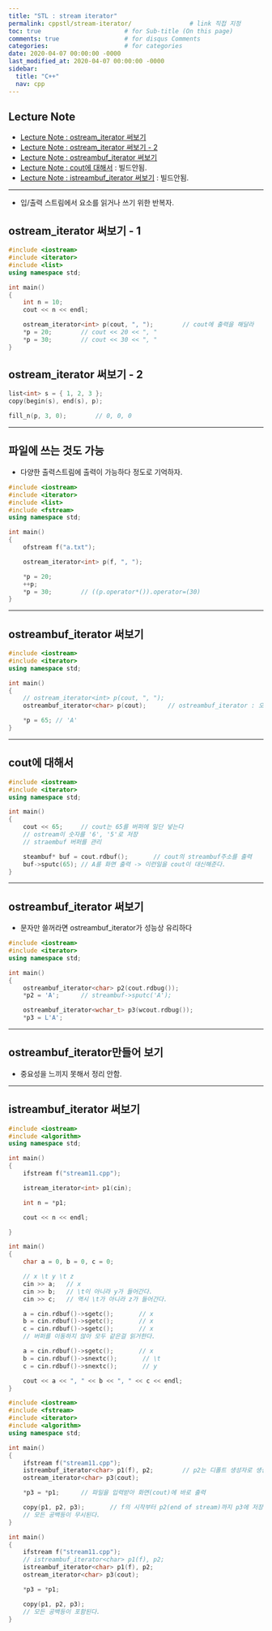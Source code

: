 ```yaml
---
title: "STL : stream iterator"
permalink: cppstl/stream-iterator/                # link 직접 지정
toc: true                       # for Sub-title (On this page)
comments: true                  # for disqus Comments
categories:                     # for categories
date: 2020-04-07 00:00:00 -0000
last_modified_at: 2020-04-07 00:00:00 -0000
sidebar:
  title: "C++"
  nav: cpp
---
```


## Lecture Note

* [Lecture Note : ostream_iterator 써보기](https://ideone.com/v3L2rg)
* [Lecture Note : ostream_iterator 써보기 - 2](https://ideone.com/LLkexp)
* [Lecture Note : ostreambuf_iterator 써보기](https://ideone.com/LN7loU)
* [Lecture Note : cout에 대해서](https://ideone.com/rQ17e8) : 빌드안됨.
* [Lecture Note : istreambuf_iterator 써보기](https://ideone.com/TKkB9W) : 빌드안됨.

---

* 입/출력 스트림에서 요소를 읽거나 쓰기 위한 반복자.

## ostream_iterator 써보기 - 1

```cpp
#include <iostream>
#include <iterator>
#include <list>
using namespace std;

int main()
{
    int n = 10;
    cout << n << endl;

    ostream_iterator<int> p(cout, ", ");        // cout에 출력을 해달라
    *p = 20;        // cout << 20 << ", "
    *p = 30;        // cout << 30 << ", "
}
```

## ostream_iterator 써보기 - 2

```cpp
list<int> s = { 1, 2, 3 };
copy(begin(s), end(s), p);

fill_n(p, 3, 0);        // 0, 0, 0
```

---

## 파일에 쓰는 것도 가능

* 다양한 출력스트림에 출력이 가능하다 정도로 기억하자.

```cpp
#include <iostream>
#include <iterator>
#include <list>
#include <fstream>
using namespace std;

int main()
{
    ofstream f("a.txt");

    ostream_iterator<int> p(f, ", ");

    *p = 20;
    ++p;
    *p = 30;        // ((p.operator*()).operator=(30)
}
```

---

## ostreambuf_iterator 써보기

```cpp
#include <iostream>
#include <iterator>
using namespace std;

int main()
{
    // ostream_iterator<int> p(cout, ", ");
    ostreambuf_iterator<char> p(cout);      // ostreambuf_iterator : 오직 캐릭터만 출력(wchar_t:유니코드)

    *p = 65; // 'A'
}
```

---

## cout에 대해서

```cpp
#include <iostream>
#include <iterator>
using namespace std;

int main()
{
    cout << 65;     // cout는 65를 버퍼에 일단 넣는다
    // ostream이 숫자를 '6', '5'로 저장
    // straembuf 버퍼를 관리

    steambuf* buf = cout.rdbuf();       // cout의 streambuf주소를 출력
    buf->sputc(65); // A를 화면 출력 -> 이런일을 cout이 대신해준다.
}
```

---

## ostreambuf_iterator 써보기

* 문자만 쓸꺼라면 ostreambuf_iterator가 성능상 유리하다

```cpp
#include <iostream>
#include <iterator>
using namespace std;

int main()
{
    ostreambuf_iterator<char> p2(cout.rdbug());
    *p2 = 'A';      // streambuf->sputc('A');

    ostreambuf_iterator<wchar_t> p3(wcout.rdbug());
    *p3 = L'A';
```

---

## ostreambuf_iterator만들어 보기

* 중요성을 느끼지 못해서 정리 안함.

---

## istreambuf_iterator 써보기

```cpp
#include <iostream>
#include <algorithm>
using namespace std;

int main()
{
    ifstream f("stream11.cpp");

    istream_iterator<int> p1(cin);

    int n = *p1;

    cout << n << endl;

}
```

```cpp
int main()
{
    char a = 0, b = 0, c = 0;

    // x \t y \t z
    cin >> a;   // x
    cin >> b;   // \t이 아니라 y가 들어간다.
    cin >> c;   // 역시 \t가 아니라 z가 들어간다.

    a = cin.rdbuf()->sgetc();       // x
    b = cin.rdbuf()->sgetc();       // x
    c = cin.rdbuf()->sgetc();       // x
    // 버퍼를 이동하지 않아 모두 같은걸 읽거한다.

    a = cin.rdbuf()->sgetc();       // x
    b = cin.rdbuf()->snextc();       // \t
    c = cin.rdbuf()->snextc();       // y

    cout << a << ", " << b << ", " << c << endl;
}
```


```cpp
#include <iostream>
#include <fstream>
#include <iterator>
#include <algorithm>
using namespace std;

int main()
{
    ifstream f("stream11.cpp");
    istreambuf_iterator<char> p1(f), p2;        // p2는 디폴트 생성자로 생성이 되고 디폴트는 end of stream이다.
    ostream_iterator<char> p3(cout);

    *p3 = *p1;      // 파일을 입력받아 화면(cout)에 바로 출력

    copy(p1, p2, p3);       // f의 시작부터 p2(end of stream)까지 p3에 저장(cout) 해달라
    // 모든 공백등이 무시된다.
}
```

```cpp
int main()
{
    ifstream f("stream11.cpp");
    // istreambuf_iterator<char> p1(f), p2;
    istreambuf_iterator<char> p1(f), p2;
    ostream_iterator<char> p3(cout);

    *p3 = *p1;

    copy(p1, p2, p3);
    // 모든 공백등이 포함된다.
}
```